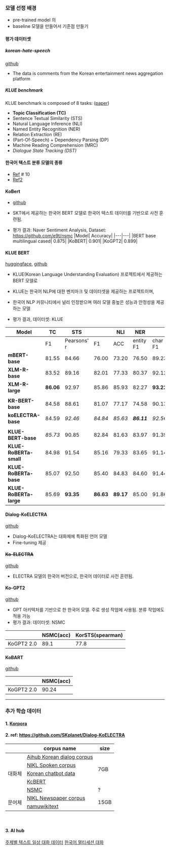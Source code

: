 
### 모델 선정 배경

- pre-trained model 의 
- baseline 모델을 만들어서 기준점 만들기
#### 평가 데이터셋
##### korean-hate-speech
[github](https://github.com/kocohub/korean-hate-speech)
- The data is comments from the Korean entertainment news aggregation platform

##### KLUE benchmark 

KLUE benchmark is composed of 8 tasks: ([paper](https://arxiv.org/pdf/2105.09680))

- **Topic Classification (TC)**
- Sentence Textual Similarity (STS)
- Natural Language Inference (NLI)
- Named Entity Recognition (NER)
- Relation Extraction (RE)
- (Part-Of-Speech) + Dependency Parsing (DP)
- Machine Reading Comprehension (MRC)
- *Dialogue State Tracking (DST)*




#### 한국어 텍스트 분류 모델의 종류
- [Ref](https://github.com/rurube/DLthon/blob/main/presentation.pptx) # 10
- [Ref2](https://github.com/hongseoi/DLTON/blob/main/DLTON%20AIFFEL%20ONLINE%205%EA%B8%B0%20NLP.pdf)

#### KoBert
- [github](https://github.com/SKTBrain/KoBERT)

- SKT에서 제공하는 한국어 BERT 모델로 한국어 텍스트 데이터를 기반으로 사전 훈련됨.
- 평가 결과: Naver Sentiment Analysis, Dataset: https://github.com/e9t/nsmc
    |Model|	Accuracy|
    |---|---|
    |BERT base multilingual cased| 0.875|
    |KoBERT| 0.901|
    |KoGPT2| 0.899|

#### **KLUE BERT**
[huggingface](https://huggingface.co/klue/bert-base), [github](https://github.com/KLUE-benchmark/KLUE)
- KLUE(Korean Language Understanding Evaluation) 프로젝트에서 제공하는 BERT 모델로 
- KLUE는 한국어 NLP에 대한 벤치마크 및 데이터셋을 제공하는 프로젝트이며, 
- 한국어 NLP 커뮤니티에서 널리 인정받으며 여러 모델 중높은 성능과 안정성을 제공하는 모델

- 평가 결과, 데이터셋: KLUE

| Model                    | TC    | STS   |       | NLI   | NER    |        | RE         |       | DP    |       | MRC   |       | DST   |       |
|--------------------------|-------|-------|-------|-------|--------|--------|------------|-------|-------|-------|-------|-------|-------|-------|
|                          | F1    | Pearsons' r | F1    | ACC   | entity F1 | char F1 | F1 | AUPRC | UAS   | LAS   | EM    | ROUGE | JGA   | Slot F1    |
| **mBERT-base** | 81.55 | 84.66 | 76.00 | 73.20 | 76.50 | 89.23 | 57.88 | 53.82 | 90.30 | 86.66 | 44.66 | 55.92 | 35.46 | 88.63 |
| **XLM-R-base**  | 83.52 | 89.16 | 82.01 | 77.33 | 80.37 | 92.12 | 57.46 | 54.98 | 89.20 | 87.69 | 27.48 | 53.93 | 39.82 | 89.61 |
| **XLM-R-large** | **86.06** | 92.97 | 85.86 | 85.93 | 82.27 | **93.22** | 58.39 | 61.15 | 92.71 | **88.70** | 35.99 | 66.77 | 41.20 | 89.80 |
||
| **KR-BERT-base**  | 84.58 | 88.61 | 81.07 | 77.17 | 74.58 | 90.13 | 62.74 | 60.94 | 89.92 | 87.48 | 48.28 | 58.54 | 45.33 | 90.70 |
| **koELECTRA-base** | 84.59 | _92.46_ | _84.84_ | _85.63_ | **_86.11_** | _92.56_ | 62.85 | 58.94 | 92.90 | 87.77 | 59.82 | 66.05 | 41.58 | 89.60 |
||
| **KLUE-BERT-base** | _85.73_ | 90.85 | 82.84 | 81.63 | 83.97 | 91.39 | 66.44 | 66.17 | 89.96 | 88.05 | 62.32 | 68.51 | 46.64 | 91.61 |
| **KLUE-RoBERTa-small** | 84.98 | 91.54 | 85.16 | 79.33 | 83.65 | 91.14 | 60.89 | 58.96 | 90.04 | 88.14 | 57.32 | 62.70 | 46.62 | 91.44 |
| **KLUE-RoBERTa-base** | 85.07 | 92.50 | 85.40 | 84.83 | 84.60 | 91.44 | _67.65_ | _68.55_ | _93.04_ | _88.32_ | _68.67_ | _73.98_ | _47.49_ | _91.64_ | 
| **KLUE-RoBERTa-large** | 85.69 | **93.35** | **86.63** | **89.17** | 85.00 | 91.86 | **71.13** | **72.98** | **93.48** | 88.36 | **75.58** | **80.59** | **50.22** | **92.23** |

#### Dialog-KoELECTRA
[github](https://github.com/SKplanet/Dialog-KoELECTRA)
- Dialog-KoELECTRA는 대화체에 특화된 언어 모델
- Fine-tuning 제공

#### ~~Ko-ELECTRA~~
[github](https://github.com/monologg/KoELECTRA)
- ELECTRA 모델의 한국어 버전으로, 한국어 데이터로 사전 훈련됨.


#### Ko-GPT2
[github](https://github.com/SKT-AI/KoGPT2)
- GPT 아키텍처를 기반으로 한 한국어 모델. 주로 생성 작업에 사용됨. 분류 작업에도 적용 가능
- 평가 결과: 데이터셋: NSMC

||**NSMC**(acc)	|KorSTS(spearman)|
|---|---|---|
|KoGPT2 2.0	|89.1	|77.8|

#### KoBART
[github](https://github.com/SKT-AI/KoBART)

||**NSMC**(acc)|
|---|---|
|KoGPT2 2.0	|90.24|

---

### 추가 학습 데이터

#### 1. [Korpora](https://ko-nlp.github.io/Korpora/ko-docs/corpuslist/nsmc.html)

#### 2. ref: https://github.com/SKplanet/Dialog-KoELECTRA
<table >
<thead>
  <tr>
    <th ></th>
    <th >corpus name</th>
    <th >size</th>
  </tr>
</thead>
<tbody>
  <tr>
    <td  rowspan="5">대화체</td>
    <td ><a href="https://aihub.or.kr/aidata/85" target="_blank" rel="noopener noreferrer">Aihub Korean dialog corpus</a></td>
    <td  rowspan="4">7GB</td>
  </tr>
  <tr>
    <td ><a href="https://corpus.korean.go.kr/" target="_blank" rel="noopener noreferrer">NIKL Spoken corpus</a></td>
  </tr>
  <tr>
    <td ><a href="https://github.com/songys/Chatbot_data" target="_blank" rel="noopener noreferrer">Korean chatbot data</a></td>
  </tr>
  <tr>
    <td ><a href="https://github.com/Beomi/KcBERT" target="_blank" rel="noopener noreferrer">KcBERT</a></td>
  </tr>
  <tr>
    <td ><a href="https://github.com/e9t/nsmc" target="_blank" rel="noopener noreferrer">NSMC</a></td>
    <td> ? </td>
  </tr>
  <tr>
    <td  rowspan="2">문어체</td>
    <td ><a href="https://corpus.korean.go.kr/" target="_blank" rel="noopener noreferrer">NIKL Newspaper corpus</a></td>
    <td  rowspan="2">15GB</td>
  </tr>
  <tr>
    <td ><a href="https://github.com/lovit/namuwikitext" target="_blank" rel="noopener noreferrer">namuwikitext</a></td>
  </tr>
</tbody>
</table>

<br>

#### 3. AI hub
[주제별 텍스트 일상 대화 데이터](https://www.aihub.or.kr/aihubdata/data/view.do?currMenu=115&topMenu=100&aihubDataSe=data&dataSetSn=543)
[한국어 멀티세션 대화](https://www.aihub.or.kr/aihubdata/data/view.do?currMenu=115&topMenu=100&aihubDataSe=data&dataSetSn=71630)